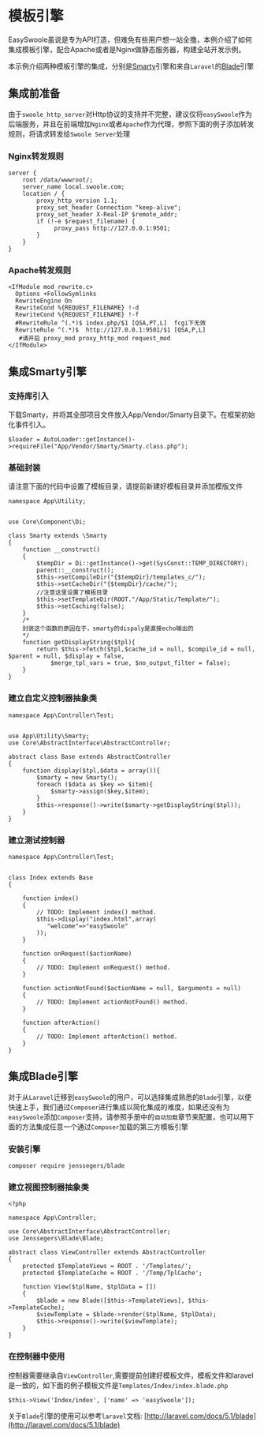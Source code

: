 模板引擎
=======
EasySwoole虽说是专为API打造，但难免有些用户想一站全撸，本例介绍了如何集成模板引擎，配合Apache或者是Nginx做静态服务器，构建全站开发示例。

本示例介绍两种模板引擎的集成，分别是[Smarty](#Smarty)引擎和来自`Laravel`的[Blade](#Blade)引擎

集成前准备
------

由于`swoole_http_server`对Http协议的支持并不完整，建议仅将`easySwoole`作为后端服务，并且在前端增加`Nginx`或者`Apache`作为代理，参照下面的例子添加转发规则，将请求转发给`Swoole Server`处理

### Nginx转发规则
```
server {
    root /data/wwwroot/;
    server_name local.swoole.com;
    location / {
        proxy_http_version 1.1;
        proxy_set_header Connection "keep-alive";
        proxy_set_header X-Real-IP $remote_addr;
        if (!-e $request_filename) {
             proxy_pass http://127.0.0.1:9501;
        }
    }
}
```
### Apache转发规则
```
<IfModule mod_rewrite.c>
  Options +FollowSymlinks
  RewriteEngine On
  RewriteCond %{REQUEST_FILENAME} !-d
  RewriteCond %{REQUEST_FILENAME} !-f
  #RewriteRule ^(.*)$ index.php/$1 [QSA,PT,L]  fcgi下无效
  RewriteRule ^(.*)$  http://127.0.0.1:9501/$1 [QSA,P,L]
   #请开启 proxy_mod proxy_http_mod request_mod
</IfModule>
```

<span id="Smarty">集成Smarty引擎</span>
------

### 支持库引入

下载Smarty，并将其全部项目文件放入App/Vendor/Smarty目录下。在框架初始化事件引入。

```
$loader = AutoLoader::getInstance()->requireFile("App/Vendor/Smarty/Smarty.class.php");
```

### 基础封装

请注意下面的代码中设置了模板目录，请提前新建好模板目录并添加模版文件

```
namespace App\Utility;


use Core\Component\Di;

class Smarty extends \Smarty
{
    function __construct()
    {
        $tempDir = Di::getInstance()->get(SysConst::TEMP_DIRECTORY);
        parent::__construct();
        $this->setCompileDir("{$tempDir}/templates_c/");
        $this->setCacheDir("{$tempDir}/cache/");
        //注意这里设置了模板目录
        $this->setTemplateDir(ROOT."/App/Static/Template/");
        $this->setCaching(false);
    }
    /*
    封装这个函数的原因在于，smarty的dispaly是直接echo输出的
    */
    function getDisplayString($tpl){
        return $this->fetch($tpl,$cache_id = null, $compile_id = null, $parent = null, $display = false,
            $merge_tpl_vars = true, $no_output_filter = false);
    }
}
```

### 建立自定义控制器抽象类

```
namespace App\Controller\Test;


use App\Utility\Smarty;
use Core\AbstractInterface\AbstractController;

abstract class Base extends AbstractController
{
    function display($tpl,$data = array()){
        $smarty = new Smarty();
        foreach ($data as $key => $item){
            $smarty->assign($key,$item);
        }
        $this->response()->write($smarty->getDisplayString($tpl));
    }
}
```

### 建立测试控制器

```
namespace App\Controller\Test;


class Index extends Base
{

    function index()
    {
        // TODO: Implement index() method.
        $this->display("index.html",array(
           "welcome"=>"easySwoole" 
        ));
    }

    function onRequest($actionName)
    {
        // TODO: Implement onRequest() method.
    }

    function actionNotFound($actionName = null, $arguments = null)
    {
        // TODO: Implement actionNotFound() method.
    }

    function afterAction()
    {
        // TODO: Implement afterAction() method.
    }
}
```

<span id="Blade">集成Blade引擎</span>
------

对于从`Laravel`迁移到`easySwoole`的用户，可以选择集成熟悉的`Blade`引擎，以便快速上手，我们通过`Composer`进行集成以简化集成的难度，如果还没有为`easySwoole`添加`Composer`支持，请参照手册中的`自动加载`章节来配置，也可以用下面的方法集成任意一个通过`Composer`加载的第三方模板引擎

### 安装引擎

```
composer require jenssegers/blade
```

### 建立视图控制器抽象类
```
<?php

namespace App\Controller;

use Core\AbstractInterface\AbstractController;
use Jenssegers\Blade\Blade;

abstract class ViewController extends AbstractController
{
    protected $TemplateViews = ROOT . '/Templates/';
    protected $TemplateCache = ROOT . '/Temp/TplCache';

    function View($tplName, $tplData = [])
    {
        $blade = new Blade([$this->TemplateViews], $this->TemplateCache);
        $viewTemplate = $blade->render($tplName, $tplData);
        $this->response()->write($viewTemplate);
    }
}
```

### 在控制器中使用

控制器需要继承自`ViewController`,需要提前创建好模板文件，模板文件和laravel是一致的，如下面的例子模板文件是`Templates/Index/index.blade.php`

```
$this->View('Index/index', ['name' => 'easySwoole']);
```

关于`Blade`引擎的使用可以参考`laravel`文档: [http://laravel.com/docs/5.1/blade](http://laravel.com/docs/5.1/blade)
